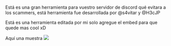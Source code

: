 Está es una gran herramienta para vuestro servidor de discord qué evitara a los scammers, está herramienta fue desarrollada por @s4vitar y @H3cJP


Está es una herramienta editada por mi solo agregue el embed para que quede mas cool xD


Aquí una muestra
<img src="https://i.imgur.com/Bdsvdky.png">
